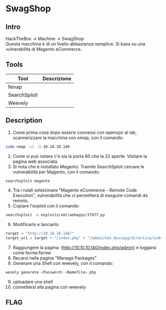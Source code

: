 # SwagShop

## Intro
HackTheBox -> Machine -> SwagShop <br>
Questa macchina è di un livello abbastanza semplice. Si basa su una vulnerabilità di Magento eCommerce.
## Tools
Tool | Descrizione
------- | ------
Nmap | 
SearchSploit |
Weevely |

## Description

1. Come prima cosa dopo essersi connessi con openvpn al lab, scannerizzare la macchina con nmap, con il comando:
```bash
sudo nmap -sC -O 10.10.10.140
```
2. Come si può notare c'e sia la porta 80 che la 22 aperte. Visitare la pagina web associata.
3. Si nota che è installato Magento. Tramite SearchSploit cercare le vulnerabilità per Magento, con il comando:
```bash
searchsploit magento
```
4. Tra i rulati selezionare "Magento eCommerce - Remote Code Execution", vulnerabilità che ci permetterà di eseguire comandi da remoto.
5. Copiare l'exploit con il comando:
```bash
searchsploit -m exploits/xml/webapps/37977.py
```
6. Modificarlo e lanciarlo:
```python
target = "http://10.10.10.140/"
target_url = target + "/index.php" + "/admin/Cms_Wysiwyg/directive/index/"
```
7. Raggiungere la pagina: (http://10.10.10.140/index.php/admin) e loggarsi come forme:forme
8. Recarsi nella pagina "Manage Packages"
9. Generare una Shell con weevely, con il comando:
```bash
wevely generete <Password> <Nomefile>.php
```
9. uploadare una shell
10. connettersi alla pagina con weevely

## FLAG 


